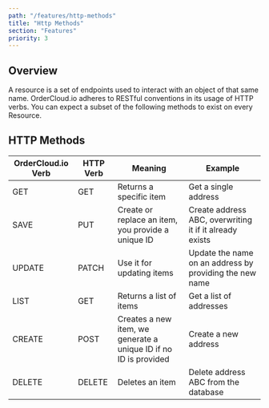 ```yaml
---
path: "/features/http-methods"
title: "Http Methods"
section: "Features"
priority: 3
---
```

<!--- Might move as part of "Conventions", keeping here for now  --->

## Overview

A resource is a set of endpoints used to interact with an object of that same name. OrderCloud.io adheres to RESTful conventions in its usage of HTTP verbs. You can expect a subset of the following methods to exist on every Resource.

## HTTP Methods

|OrderCloud.io Verb|HTTP Verb|Meaning|Example|
|---|---|---|---|
|GET|GET|Returns a specific item|Get a single address|
|SAVE|PUT|Create or replace an item, you provide a unique ID|Create address ABC, overwriting it if it already exists|
|UPDATE|PATCH|Use it for updating items|Update the name on an address by providing the new name|
|LIST|GET|Returns a list of items|Get a list of addresses|
|CREATE|POST|Creates a new item, we generate a unique ID if no ID is provided|Create a new address|
|DELETE|DELETE|Deletes an item|Delete address ABC from the database|

